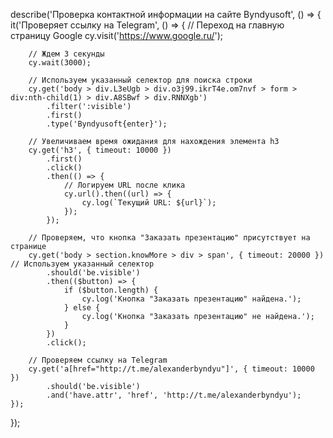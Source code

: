 describe('Проверка контактной информации на сайте Byndyusoft', () => {
    it('Проверяет ссылку на Telegram', () => {
        // Переход на главную страницу Google
        cy.visit('https://www.google.ru/');
        
        // Ждем 3 секунды
        cy.wait(3000);

        // Используем указанный селектор для поиска строки
        cy.get('body > div.L3eUgb > div.o3j99.ikrT4e.om7nvf > form > div:nth-child(1) > div.A8SBwf > div.RNNXgb')
            .filter(':visible')
            .first()
            .type('Byndyusoft{enter}'); 

        // Увеличиваем время ожидания для нахождения элемента h3
        cy.get('h3', { timeout: 10000 })
            .first()
            .click()
            .then(() => {
                // Логируем URL после клика
                cy.url().then((url) => {
                    cy.log(`Текущий URL: ${url}`);
                });
            });

        // Проверяем, что кнопка "Заказать презентацию" присутствует на странице
        cy.get('body > section.knowMore > div > span', { timeout: 20000 }) // Используем указанный селектор
            .should('be.visible')
            .then(($button) => {
                if ($button.length) {
                    cy.log('Кнопка "Заказать презентацию" найдена.');
                } else {
                    cy.log('Кнопка "Заказать презентацию" не найдена.');
                }
            })
            .click(); 

        // Проверяем ссылку на Telegram
        cy.get('a[href="http://t.me/alexanderbyndyu"]', { timeout: 10000 })
            .should('be.visible')
            .and('have.attr', 'href', 'http://t.me/alexanderbyndyu');
    });
});

